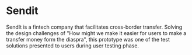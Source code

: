 # Sendit

SendIt is a fintech company that facilitates cross-border transfer. 
Solving the design challenges of "How might we make it easier for users to make a transfer money form the diaspra", this prototype was one of the test solutions presented to users during user testing phase.

